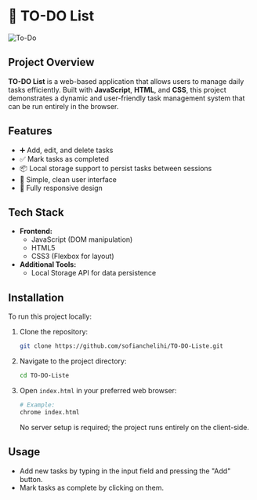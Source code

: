 # 📝 TO-DO List

![To-Do](https://your-image-link.com)

## Project Overview

**TO-DO List** is a web-based application that allows users to manage daily tasks efficiently. Built with **JavaScript**, **HTML**, and **CSS**, this project demonstrates a dynamic and user-friendly task management system that can be run entirely in the browser.

## Features

- ➕ Add, edit, and delete tasks
- ✅ Mark tasks as completed
- 📦 Local storage support to persist tasks between sessions
- 🎨 Simple, clean user interface
- 📱 Fully responsive design

## Tech Stack

- **Frontend:**
  - JavaScript (DOM manipulation)
  - HTML5
  - CSS3 (Flexbox for layout)
- **Additional Tools:**
  - Local Storage API for data persistence

## Installation

To run this project locally:

1. Clone the repository:

    ```bash
    git clone https://github.com/sofianchelihi/TO-DO-Liste.git
    ```

2. Navigate to the project directory:

    ```bash
    cd TO-DO-Liste
    ```

3. Open `index.html` in your preferred web browser:

    ```bash
    # Example:
    chrome index.html
    ```

    No server setup is required; the project runs entirely on the client-side.

## Usage

- Add new tasks by typing in the input field and pressing the "Add" button.
- Mark tasks as complete by clicking on them.
